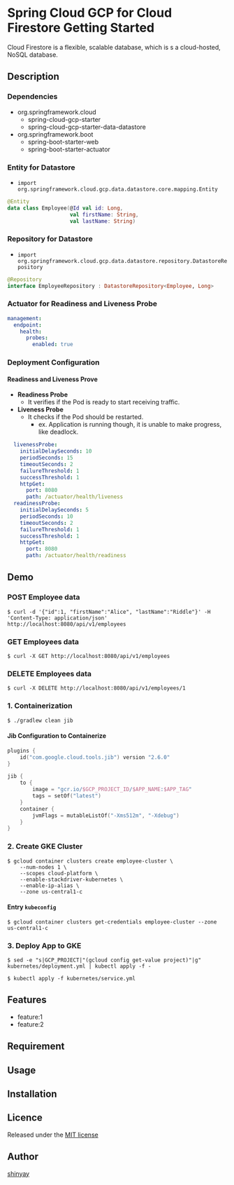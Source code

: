 # Spring Cloud GCP for Cloud Firestore Getting Started

Cloud Firestore is a flexible, scalable database, which is s a cloud-hosted, NoSQL database.

## Description
### Dependencies
- org.springframework.cloud
  - spring-cloud-gcp-starter
  - spring-cloud-gcp-starter-data-datastore
- org.springframework.boot
  - spring-boot-starter-web
  - spring-boot-starter-actuator

### Entity for Datastore

- `import org.springframework.cloud.gcp.data.datastore.core.mapping.Entity`

```kotlin
@Entity
data class Employee(@Id val id: Long,
                    val firstName: String,
                    val lastName: String)
```

### Repository for Datastore

- `import org.springframework.cloud.gcp.data.datastore.repository.DatastoreRepository`

```kotlin
@Repository
interface EmployeeRepository : DatastoreRepository<Employee, Long>
```

### Actuator for Readiness and Liveness Probe

```yaml
management:
  endpoint:
    health:
      probes:
        enabled: true
```

### Deployment Configuration

#### Readiness and Liveness Prove

- **Readiness Probe**
  - It verifies if the Pod is ready to start receiving traffic.
- **Liveness Probe**
  - It checks if the Pod should be restarted.
    - ex. Application is running though, it is unable to make progress, like deadlock.

```yaml
  livenessProbe:
    initialDelaySeconds: 10
    periodSeconds: 15
    timeoutSeconds: 2
    failureThreshold: 1
    successThreshold: 1
    httpGet:
      port: 8080
      path: /actuator/health/liveness
  readinessProbe:
    initialDelaySeconds: 5
    periodSeconds: 10
    timeoutSeconds: 2
    failureThreshold: 1
    successThreshold: 1
    httpGet:
      port: 8080
      path: /actuator/health/readiness
```

## Demo
### POST Employee data
```shell script
$ curl -d '{"id":1, "firstName":"Alice", "lastName":"Riddle"}' -H 'Content-Type: application/json' http://localhost:8080/api/v1/employees
```

### GET Employees data
```shell script
$ curl -X GET http://localhost:8080/api/v1/employees
```

### DELETE Employees data
```shell script
$ curl -X DELETE http://localhost:8080/api/v1/employees/1
```

### 1. Containerization

```shell script
$ ./gradlew clean jib
```

#### Jib Configuration to Containerize

```kotlin
plugins {
	id("com.google.cloud.tools.jib") version "2.6.0"
}

jib {
	to {
		image = "gcr.io/$GCP_PROJECT_ID/$APP_NAME:$APP_TAG"
		tags = setOf("latest")
	}
	container {
		jvmFlags = mutableListOf("-Xms512m", "-Xdebug")
	}
}
```

### 2. Create GKE Cluster
```shell script
$ gcloud container clusters create employee-cluster \
    --num-nodes 1 \
    --scopes cloud-platform \
    --enable-stackdriver-kubernetes \
    --enable-ip-alias \
    --zone us-central1-c
```

#### Entry `kubeconfig`
```shell script
$ gcloud container clusters get-credentials employee-cluster --zone us-central1-c
```

### 3. Deploy App to GKE

```shell script
$ sed -e "s|GCP_PROJECT|"(gcloud config get-value project)"|g" kubernetes/deployment.yml | kubectl apply -f -
```

```shell script
$ kubectl apply -f kubernetes/service.yml
```

## Features

- feature:1
- feature:2

## Requirement

## Usage

## Installation

## Licence

Released under the [MIT license](https://gist.githubusercontent.com/shinyay/56e54ee4c0e22db8211e05e70a63247e/raw/34c6fdd50d54aa8e23560c296424aeb61599aa71/LICENSE)

## Author

[shinyay](https://github.com/shinyay)
